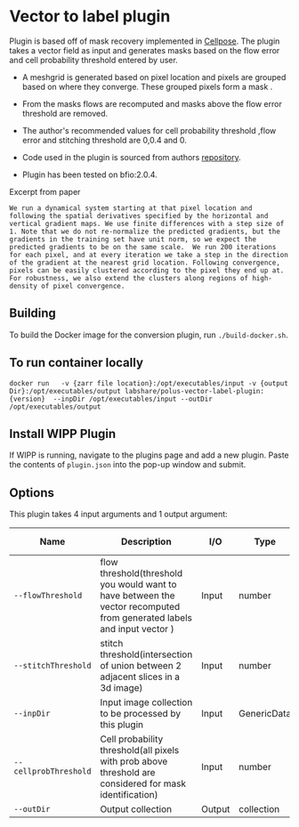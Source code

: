 # Vector to label plugin
Plugin is based off of mask recovery implemented in [Cellpose](https://www.biorxiv.org/content/10.1101/2020.02.02.931238v1). 
The plugin takes a vector field as input and generates masks based on the flow error and cell probability threshold entered by user.

* A meshgrid is generated based on pixel location and pixels are grouped based on where they converge. 
These grouped pixels form a mask . 
* From the masks flows are recomputed and masks above the flow error threshold are removed.
  
* The author's recommended values for cell probability threshold ,flow error and stitching threshold are 0,0.4 and 0. 

* Code used in the plugin is sourced from authors [repository](https://github.com/MouseLand/cellpose/tree/master/cellpose).

* Plugin has been tested on bfio:2.0.4.


Excerpt from paper
  
`We run a dynamical system starting at that pixel location and following the spatial derivatives specified by the horizontal and vertical gradient maps.
We use finite differences with a step size of 1. Note that we do not re-normalize the predicted gradients, but the gradients in the training set have unit norm, so we expect the predicted gradients to be on the same scale. 
We run 200 iterations for each pixel, and at every iteration we take a step in the direction of the gradient at the nearest grid location.
Following convergence, pixels can be easily clustered according to the pixel they end up at. For robustness, we also extend the clusters along regions of high-density of pixel convergence.`


## Building

To build the Docker image for the conversion plugin, run
`./build-docker.sh`.

## To run container locally
  `docker run   -v {zarr file location}:/opt/executables/input -v {output Dir}:/opt/executables/output labshare/polus-vector-label-plugin:{version}  --inpDir /opt/executables/input --outDir /opt/executables/output` 

## Install WIPP Plugin

If WIPP is running, navigate to the plugins page and add a new plugin. Paste the contents of `plugin.json` into the pop-up window and submit.

## Options

This plugin takes 4 input arguments and 1 output argument:

| Name          | Description             | I/O    | Type   | Default values    |   
|---------------|-------------------------|--------|--------|--------|
| `--flowThreshold` | flow threshold(threshold  you would want to  have between the  vector recomputed from generated labels and input vector )| Input | number | 0.8   | 
| `--stitchThreshold` | stitch threshold(intersection of union between 2 adjacent slices in a  3d image) | Input | number |   0 | 
| `--inpDir` | Input image collection to be processed by this plugin | Input | GenericData | n/a  | 
| `--cellprobThreshold` | Cell probability threshold(all pixels with prob above threshold are considered for mask identification) | Input | number |   0 | 
| `--outDir` | Output collection | Output | collection | n/a  | 

